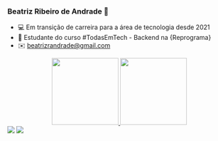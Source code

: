 ### Beatriz Ribeiro de Andrade 👋
* 💻 Em transição de carreira para a área de tecnologia desde 2021
* 📝 Estudante do curso #TodasEmTech - Backend na {Reprograma} 
* ✉️ beatrizrandrade@gmail.com

<div align="center">
  <a href="https://github.com/beatriz-a-ndrade">
  <img height="150em" src="https://github-readme-stats.vercel.app/api?username=beatriz-a-ndrade&show_icons=true&theme=moltack&include_all_commits=true&count_private=true"/>
  <img height="150em" src="https://github-readme-stats.vercel.app/api/top-langs/?username=beatriz-a-ndrade&layout=compact&langs_count=7&theme=moltack"/>
</div>
 
   
</div>  
  
   <div>
   <a href="https://www.linkedin.com/in/beatriz-ribeiro-de-andrade-351305218/"><img src="https://img.shields.io/badge/-LinkedIn-%230077B5?style=for-the-badge&logo=linkedin&logoColor=white"></a> 
      <a href= "https://www.instagram.com/abibistrata/" target="_blank"><img src="https://img.shields.io/badge/-Instagram-%23E4405F?style=for-the-badge&logo=instagram&logoColor=white"></a>
     </div>

<!--
**beatriz-a-ndrade/beatriz-a-ndrade** is a ✨ _special_ ✨ repository because its `README.md` (this file) appears on your GitHub profile.

Here are some ideas to get you started:

- 🔭 I’m currently working on ...
- 🌱 I’m currently learning ...
- 👯 I’m looking to collaborate on ...
- 🤔 I’m looking for help with ...
- 💬 Ask me about ...
- 📫 How to reach me: ...
- 😄 Pronouns: ...
- ⚡ Fun fact: ...
-->
